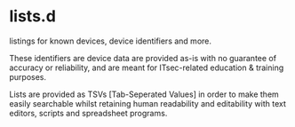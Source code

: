 # lists.d
listings for known devices, device identifiers and more.

These identifiers are device data are provided as-is with no guarantee of accuracy or reliability, and are meant for ITsec-related education & training purposes.

Lists are provided as TSVs [Tab-Seperated Values] in order to make them easily searchable whilst retaining human readability and editability with text editors, scripts and spreadsheet programs.
